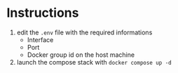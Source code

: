 # Instructions
1. edit the ```.env``` file with the required informations
   - Interface
   - Port
   - Docker group id on the host machine
3. launch the compose stack with ```docker compose up -d```
